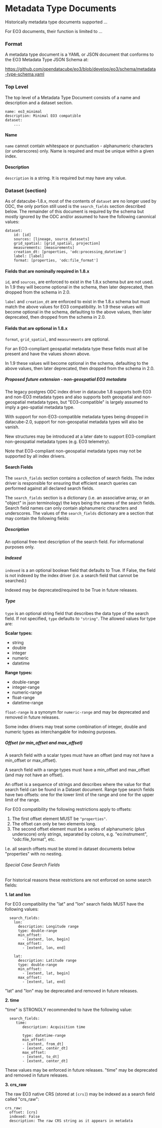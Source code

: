 # Metadata Type Documents

Historically metadata type documents supported ...

For EO3 documents, their function is limited to ...

### Format

A metadata type document is a YAML or JSON document that conforms to the
EO3 Metadata Type JSON Schema at:

https://github.com/opendatacube/eo3/blob/develop/eo3/schema/metadata-type-schema.yaml

### Top Level

The top level of a Metadata Type Document consists of a name and description and a dataset
section.  
```
name: eo3_minimal
description: Minimal EO3 compatible
dataset:
    ...
```

#### Name 
`name` cannot contain whitespace or punctuation - alphanumeric characters (or underscores)
only.  Name is required and must be unique within a given index.

#### Description
`description` is a string. It is required but may have any value.

### Dataset (section)

As of datacube-1.8.x, most of the contents of `dataset` are no longer used by ODC, the only portion
still used is the `search_fields` section described below.  The remainder of this document is 
required by the schema but mostly ignored by the ODC and/or assumed to have the following 
canonical values:

```
dataset:
    id: [id]
    sources: [lineage, source_datasets]
    grid_spatial: [grid_spatial, projection]
    measurements: [measurements]
    creation_dt: [properties, 'odc:processing_datetime']
    label: [label]
    format: [properties, 'odc:file_format']
```

#### Fields that are nominally required in 1.8.x

`id`, and `sources`, are enforced to exist in the 1.8.x schema but are not used.  In 1.9 they
will become optional in the schema, then later deprecated, then dropped from the schema in 2.0.

`label` and `creation_dt` are enforced to exist in the 1.8.x schema but must match the above
values for EO3 compatibility. In 1.9 these values will become optional in the schema, defaulting
to the above values, then later deprecated, then dropped from the schema in 2.0.

#### Fields that are optional in 1.8.x

`format`, `grid_spatial`, and `measurements` are optional. 

For an EO3-compliant geospatial metadata type these fields must all be present and have the values shown above.

In 1.9 these values will become optional in the schema, defaulting
to the above values, then later deprecated, then dropped from the schema in 2.0.

##### Proposed future extension - non-geospatial EO3 metadata

The legacy postgres ODC index driver in datacube 1.8 supports both EO3 and non-EO3 metadata types and also 
supports both geospatial and non-geospatial metadata types, but "EO3-compatible" is largely assumed to 
imply a geo-spatial metadata type.

With support for non-EO3-compatible metadata types being dropped in datacube-2.0, support for non-geospatial metadata
types will also be vanish.

New structures may be introduced at a later date to support EO3-compliant non-geospatial metadata types 
(e.g. EO3 telemetry).

Note that EO3-compliant non-geospatial metadata types may not be supported by all index drivers.

#### Search Fields

The `search_fields` section contains a collection of search fields.  The index driver is responsible for ensuring that
efficient search queries can performed against all declared search fields.

The `search_fields` section is a dictionary (i.e. an associative array, or an "object" in json terminology) the keys
being the names of the search fields. Search field names can only contain alphanumeric characters and underscores.
The values of the `search_fields` dictionary are a section that may contain the following fields:

##### Description

An optional free-text description of the search field.  For informational purposes only.

##### Indexed

`indexed` is a an optional boolean field that defaults to True.  If False, the field is not indexed by the index
driver (i.e. a search field that cannot be searched.)   

Indexed may be deprecated/required to be True in future releases.

##### Type

`type` is an optional string field that describes the data type of the search field.  If not specified, `type` defaults 
to `"string"`.   The allowed values for type are:

**Scalar types:**
- string
- double
- integer
- numeric
- datetime

**Range types:**
- double-range
- integer-range
- numeric-range
- float-range
- datetime-range

`float-range` is a synonym for `numeric-range` and may be deprecated and removed in future releases.

Some index drivers may treat some combination of integer, double and numeric types as interchangable 
for indexing purposes.

##### Offset (or min_offset and max_offset)

A search field with a scalar types must have an offset (and may not have a min_offset or max_offset).

A search field with a range types must have a min_offset and max_offset (and may not have an offset).

An offset is a sequence of strings and describes where the value for that search field can be found in
a Dataset document.  Range type search fields have two offsets: one for the lower limit of the range and
one for the upper limit of the range.

For EO3 compatibility the following restrictions apply to offsets:

1. The first offset element MUST be `"properties"`.
2. The offset can only be two elements long.
3. The second offset element must be a series of alphanumeric (plus underscore) only strings, separated
   by colons, e.g. "eo:instrument", "odc:file_format", etc.

I.e. all search offsets must be stored in dataset documents below "properties" with no nesting.

###### Special Case Search Fields

For historical reasons these restrictions are not enforced on some search fields:

**1. lat and lon**

For EO3 compatibility the "lat" and "lon" search fields MUST have the following values:

```
  search_fields:
    lon:
      description: Longitude range
      type: double-range
      min_offset:
        - [extent, lon, begin]
      max_offset:
        - [extent, lon, end]

    lat:
      description: Latitude range
      type: double-range
      min_offset:
        - [extent, lat, begin]
      max_offset:
        - [extent, lat, end]
```

"lat" and "lon" may be deprecated and removed in future releases.

**2. time**

"time" is STRONGLY recommended to have the following value:

```
  search_fields:
     time:
        description: Acquisition time

        type: datetime-range
        min_offset:
        - [extent, from_dt]
        - [extent, center_dt]
        max_offset:
        - [extent, to_dt]
        - [extent, center_dt]

```

These values may be enforced in future releases.  "time" may be deprecated and removed in future releases.

**3. crs_raw**

The raw EO3 native CRS (stored at `[crs]`) may be indexed as a search field called "crs_raw":

```
crs_raw:
  offset: [crs]
  indexed: False
  description: The raw CRS string as it appears in metadata
```

